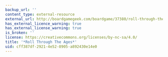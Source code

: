 ```yaml
---
backup_url: ''
content_type: external-resource
external_url: http://boardgamegeek.com/boardgame/37380/roll-through-the-ages-the-bronze-age
has_external_licence_warning: true
has_external_license_warning: true
is_broken: ''
license: https://creativecommons.org/licenses/by-nc-sa/4.0/
title: '*Roll Through The Ages*'
uid: cff387df-2921-4e52-8905-a892430e14e0
---
```

